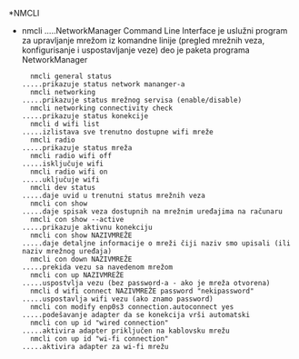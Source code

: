 *NMCLI

 - nmcli                                                         .....NetworkManager Command Line Interface je uslužni program za upravljanje mrežom iz komandne linije 
                                                                      (pregled mrežnih veza, konfigurisanje i uspostavljanje veze)
                                                                      deo je paketa programa NetworkManager 

         nmcli general status                                         .....prikazuje status network mananger-a
         nmcli networking                                             .....prikazuje status mrežnog servisa (enable/disable)
         nmcli networking connectivity check                          .....prikazuje status konekcije
         nmcli d wifi list                                            .....izlistava sve trenutno dostupne wifi mreže
         nmcli radio                                                  .....prikazuje status mreža
         nmcli radio wifi off                                         .....isključuje wifi
         nmcli radio wifi on                                          .....uključuje wifi
         nmcli dev status                                             .....daje uvid u trenutni status mrežnih veza
         nmcli con show                                               .....daje spisak veza dostupnih na mrežnim uređajima na računaru
         nmcli con show --active                                      .....prikazuje aktivnu konekciju
         nmcli con show NAZIVMREŽE                                    .....daje detaljne informacije o mreži čiji naziv smo upisali (ili naziv mrežnog uređaja)
         nmcli con down NAZIVMREŽE                                    .....prekida vezu sa navedenom mrežom
         nmcli con up NAZIVMREŽE                                      .....uspostvlja vezu (bez password-a - ako je mreža otvorena)
         nmcli d wifi connect NAZIVMREŽE password "nekipassword"      .....uspostavlja wifi vezu (ako znamo password)    
         nmcli con modify enp0s3 connection.autoconnect yes           .....podešavanje adapter da se konekcija vrši automatski
         nmcli con up id "wired connection"                           .....aktivira adapter priključen na kablovsku mrežu
         nmcli con up id "wi-fi connection"                           .....aktivira adapter za wi-fi mrežu
 
 
